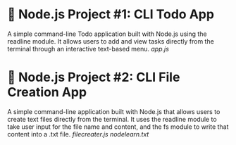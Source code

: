# 📝 Node.js Project #1: CLI Todo App

A simple command-line Todo application built with Node.js using the readline module. It allows users to add and view tasks directly from the terminal through an interactive text-based menu.
*app.js*

# 📝 Node.js Project #2: CLI File Creation App
A simple command-line application built with Node.js that allows users to create text files directly from the terminal. It uses the readline module to take user input for the file name and content, and the fs module to write that content into a .txt file.
*filecreater.js*
*nodelearn.txt*
